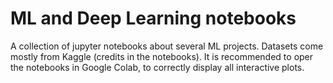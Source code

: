 # ML and Deep Learning notebooks

A collection of jupyter notebooks about several ML projects. Datasets come mostly from Kaggle (credits in the notebooks).
It is recommended to oper the notebooks in Google Colab, to correctly display all interactive plots.
